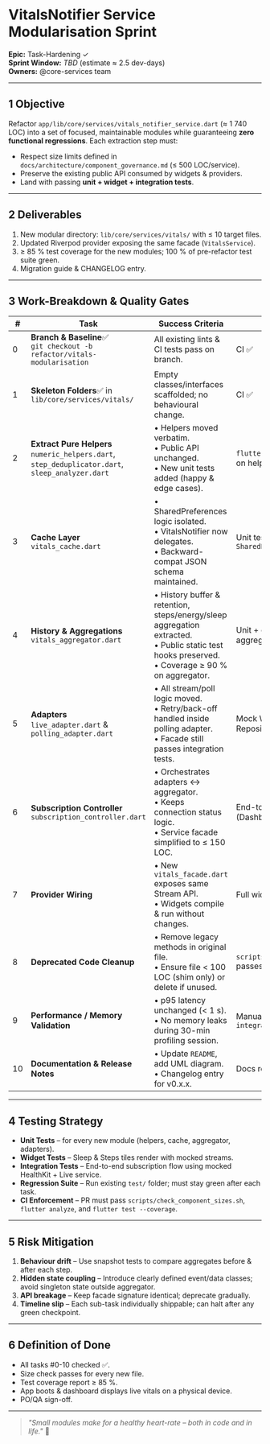 # VitalsNotifier Service Modularisation Sprint

**Epic:** Task-Hardening ✓\
**Sprint Window:** _TBD_ (estimate ≈ 2.5 dev-days)\
**Owners:** @core-services team

---

## 1 Objective

Refactor `app/lib/core/services/vitals_notifier_service.dart` (≈ 1 740 LOC) into
a set of focused, maintainable modules while guaranteeing **zero functional
regressions**. Each extraction step must:

- Respect size limits defined in `docs/architecture/component_governance.md` (≤
  500 LOC/service).
- Preserve the existing public API consumed by widgets & providers.
- Land with passing **unit + widget + integration tests**.

---

## 2 Deliverables

1. New modular directory: `lib/core/services/vitals/` with ≤ 10 target files.
2. Updated Riverpod provider exposing the same facade (`VitalsService`).
3. ≥ 85 % test coverage for the new modules; 100 % of pre-refactor test suite
   green.
4. Migration guide & CHANGELOG entry.

---

## 3 Work-Breakdown & Quality Gates

| #  | Task                                                                                                 | Success Criteria                                                                                                                                       | Test/Gate                                               |
| -- | ---------------------------------------------------------------------------------------------------- | ------------------------------------------------------------------------------------------------------------------------------------------------------ | ------------------------------------------------------- |
| 0  | **Branch & Baseline**✅<br/>`git checkout -b refactor/vitals-modularisation`                         | All existing lints & CI tests pass on branch.                                                                                                          | CI ✅                                                   |
| 1  | **Skeleton Folders**✅ in `lib/core/services/vitals/`                                                | Empty classes/interfaces scaffolded; no behavioural change.                                                                                            | CI ✅                                                   |
| 2  | **Extract Pure Helpers**<br/>`numeric_helpers.dart`, `step_deduplicator.dart`, `sleep_analyzer.dart` | • Helpers moved verbatim.<br/>• Public API unchanged.<br/>• New unit tests added (happy & edge cases).                                                 | `flutter test` ✅ + 85 % coverage on helpers            |
| 3  | **Cache Layer**<br/>`vitals_cache.dart`                                                              | • SharedPreferences logic isolated.<br/>• VitalsNotifier now delegates.<br/>• Backward-compat JSON schema maintained.                                  | Unit tests mocking `SharedPreferences`                  |
| 4  | **History & Aggregations**<br/>`vitals_aggregator.dart`                                              | • History buffer & retention, steps/energy/sleep aggregation extracted.<br/>• Public static test hooks preserved.<br/>• Coverage ≥ 90 % on aggregator. | Unit + golden snapshot of aggregates                    |
| 5  | **Adapters**<br/>`live_adapter.dart` & `polling_adapter.dart`                                        | • All stream/poll logic moved.<br/>• Retry/back-off handled inside polling adapter.<br/>• Facade still passes integration tests.                       | Mock WearableLiveService & Repository integration tests |
| 6  | **Subscription Controller**<br/>`subscription_controller.dart`                                       | • Orchestrates adapters ↔ aggregator.<br/>• Keeps connection status logic.<br/>• Service facade simplified to ≤ 150 LOC.                               | End-to-end widget test (Dashboard)                      |
| 7  | **Provider Wiring**                                                                                  | • New `vitals_facade.dart` exposes same Stream API.<br/>• Widgets compile & run without changes.                                                       | Full widget test suite                                  |
| 8  | **Deprecated Code Cleanup**                                                                          | • Remove legacy methods in original file.<br/>• Ensure file < 100 LOC (shim only) or delete if unused.                                                 | `scripts/check_component_sizes.sh` passes               |
| 9  | **Performance / Memory Validation**                                                                  | • p95 latency unchanged (< 1 s).<br/>• No memory leaks during 30-min profiling session.                                                                | Manual run + `integration_test/perf`                    |
| 10 | **Documentation & Release Notes**                                                                    | • Update `README`, add UML diagram.<br/>• Changelog entry for v0.x.x.                                                                                  | Docs review                                             |

---

## 4 Testing Strategy

- **Unit Tests** – for every new module (helpers, cache, aggregator, adapters).
- **Widget Tests** – Sleep & Steps tiles render with mocked streams.
- **Integration Tests** – End-to-end subscription flow using mocked HealthKit +
  Live service.
- **Regression Suite** – Run existing `test/` folder; must stay green after each
  task.
- **CI Enforcement** – PR must pass `scripts/check_component_sizes.sh`,
  `flutter analyze`, and `flutter test --coverage`.

---

## 5 Risk Mitigation

1. **Behaviour drift** – Use snapshot tests to compare aggregates before & after
   each step.
2. **Hidden state coupling** – Introduce clearly defined event/data classes;
   avoid singleton state outside aggregator.
3. **API breakage** – Keep facade signature identical; deprecate gradually.
4. **Timeline slip** – Each sub-task individually shippable; can halt after any
   green checkpoint.

---

## 6 Definition of Done

- All tasks #0-10 checked ✅.
- Size check passes for every new file.
- Test coverage report ≥ 85 %.
- App boots & dashboard displays live vitals on a physical device.
- PO/QA sign-off.

---

> _"Small modules make for a healthy heart-rate – both in code and in life."_ 🐝
